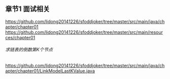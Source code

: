 ## 章节1 面试相关
<https://github.com/lidong20141226/sfoddjoker/tree/master/src/main/java/chapter/chapter01>
<https://github.com/lidong20141226/sfoddjoker/tree/master/src/main/resources/chapter01>

###### 求链表的倒数第K个节点
<https://github.com/lidong20141226/sfoddjoker/tree/master/src/main/java/chapter/chapter01/LinkModelLastKValue.java>
